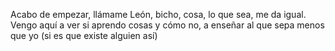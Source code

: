 Acabo de empezar, llámame León, bicho, cosa, lo que sea, me da igual.
Vengo aquí a ver si aprendo cosas y cómo no, a enseñar al que sepa menos que yo (si es que existe alguien así)

